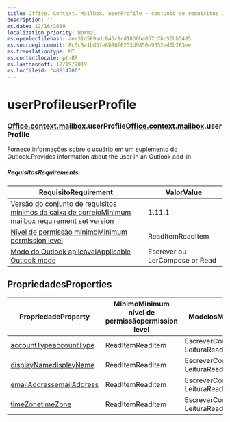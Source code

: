 ```yaml
---
title: Office. Context. Mailbox. userProfile – conjunto de requisitos 1,6
description: ''
ms.date: 12/16/2019
localization_priority: Normal
ms.openlocfilehash: aee31d589adc845c1cd1830ba857c7bc56bb5485
ms.sourcegitcommit: 8c5c5a1bd3fe8b90f6253d9850e9352ed0b283ee
ms.translationtype: MT
ms.contentlocale: pt-BR
ms.lasthandoff: 12/19/2019
ms.locfileid: "40814700"
---
```

# <a name="userprofile"></a><span data-ttu-id="09432-102">userProfile</span><span class="sxs-lookup"><span data-stu-id="09432-102">userProfile</span></span>

### <a name="officeofficemdcontextofficecontextmdmailboxofficecontextmailboxmduserprofile"></a><span data-ttu-id="09432-103">[Office](office.md)[.context](office.context.md)[.mailbox](office.context.mailbox.md).userProfile</span><span class="sxs-lookup"><span data-stu-id="09432-103">[Office](office.md)[.context](office.context.md)[.mailbox](office.context.mailbox.md).userProfile</span></span>

<span data-ttu-id="09432-104">Fornece informações sobre o usuário em um suplemento do Outlook.</span><span class="sxs-lookup"><span data-stu-id="09432-104">Provides information about the user in an Outlook add-in.</span></span>

##### <a name="requirements"></a><span data-ttu-id="09432-105">Requisitos</span><span class="sxs-lookup"><span data-stu-id="09432-105">Requirements</span></span>

|<span data-ttu-id="09432-106">Requisito</span><span class="sxs-lookup"><span data-stu-id="09432-106">Requirement</span></span>| <span data-ttu-id="09432-107">Valor</span><span class="sxs-lookup"><span data-stu-id="09432-107">Value</span></span>|
|---|---|
|[<span data-ttu-id="09432-108">Versão do conjunto de requisitos mínimos da caixa de correio</span><span class="sxs-lookup"><span data-stu-id="09432-108">Minimum mailbox requirement set version</span></span>](../../requirement-sets/outlook-api-requirement-sets.md)| <span data-ttu-id="09432-109">1.1</span><span class="sxs-lookup"><span data-stu-id="09432-109">1.1</span></span>|
|[<span data-ttu-id="09432-110">Nível de permissão mínimo</span><span class="sxs-lookup"><span data-stu-id="09432-110">Minimum permission level</span></span>](/outlook/add-ins/understanding-outlook-add-in-permissions)| <span data-ttu-id="09432-111">ReadItem</span><span class="sxs-lookup"><span data-stu-id="09432-111">ReadItem</span></span>|
|[<span data-ttu-id="09432-112">Modo do Outlook aplicável</span><span class="sxs-lookup"><span data-stu-id="09432-112">Applicable Outlook mode</span></span>](/outlook/add-ins/#extension-points)| <span data-ttu-id="09432-113">Escrever ou Ler</span><span class="sxs-lookup"><span data-stu-id="09432-113">Compose or Read</span></span>|

## <a name="properties"></a><span data-ttu-id="09432-114">Propriedades</span><span class="sxs-lookup"><span data-stu-id="09432-114">Properties</span></span>

| <span data-ttu-id="09432-115">Propriedade</span><span class="sxs-lookup"><span data-stu-id="09432-115">Property</span></span> | <span data-ttu-id="09432-116">Mínimo</span><span class="sxs-lookup"><span data-stu-id="09432-116">Minimum</span></span><br><span data-ttu-id="09432-117">nível de permissão</span><span class="sxs-lookup"><span data-stu-id="09432-117">permission level</span></span> | <span data-ttu-id="09432-118">Modelos</span><span class="sxs-lookup"><span data-stu-id="09432-118">Modes</span></span> | <span data-ttu-id="09432-119">Tipo de retorno</span><span class="sxs-lookup"><span data-stu-id="09432-119">Return type</span></span> | <span data-ttu-id="09432-120">Mínimo</span><span class="sxs-lookup"><span data-stu-id="09432-120">Minimum</span></span><br><span data-ttu-id="09432-121">conjunto de requisitos</span><span class="sxs-lookup"><span data-stu-id="09432-121">requirement set</span></span> |
|---|---|---|---|:---:|
| [<span data-ttu-id="09432-122">accountType</span><span class="sxs-lookup"><span data-stu-id="09432-122">accountType</span></span>](/javascript/api/outlook/office.userprofile?view=outlook-js-1.6#accounttype) | <span data-ttu-id="09432-123">ReadItem</span><span class="sxs-lookup"><span data-stu-id="09432-123">ReadItem</span></span> | <span data-ttu-id="09432-124">Escrever</span><span class="sxs-lookup"><span data-stu-id="09432-124">Compose</span></span><br><span data-ttu-id="09432-125">Leitura</span><span class="sxs-lookup"><span data-stu-id="09432-125">Read</span></span> | <span data-ttu-id="09432-126">String</span><span class="sxs-lookup"><span data-stu-id="09432-126">String</span></span> | [<span data-ttu-id="09432-127">1,6</span><span class="sxs-lookup"><span data-stu-id="09432-127">1.6</span></span>](../requirement-set-1.6/outlook-requirement-set-1.6.md) |
| [<span data-ttu-id="09432-128">displayName</span><span class="sxs-lookup"><span data-stu-id="09432-128">displayName</span></span>](/javascript/api/outlook/office.userprofile?view=outlook-js-1.6#displayname) | <span data-ttu-id="09432-129">ReadItem</span><span class="sxs-lookup"><span data-stu-id="09432-129">ReadItem</span></span> | <span data-ttu-id="09432-130">Escrever</span><span class="sxs-lookup"><span data-stu-id="09432-130">Compose</span></span><br><span data-ttu-id="09432-131">Leitura</span><span class="sxs-lookup"><span data-stu-id="09432-131">Read</span></span> | <span data-ttu-id="09432-132">String</span><span class="sxs-lookup"><span data-stu-id="09432-132">String</span></span> | [<span data-ttu-id="09432-133">1.1</span><span class="sxs-lookup"><span data-stu-id="09432-133">1.1</span></span>](../requirement-set-1.1/outlook-requirement-set-1.1.md) |
| [<span data-ttu-id="09432-134">emailAddress</span><span class="sxs-lookup"><span data-stu-id="09432-134">emailAddress</span></span>](/javascript/api/outlook/office.userprofile?view=outlook-js-1.6#emailaddress) | <span data-ttu-id="09432-135">ReadItem</span><span class="sxs-lookup"><span data-stu-id="09432-135">ReadItem</span></span> | <span data-ttu-id="09432-136">Escrever</span><span class="sxs-lookup"><span data-stu-id="09432-136">Compose</span></span><br><span data-ttu-id="09432-137">Leitura</span><span class="sxs-lookup"><span data-stu-id="09432-137">Read</span></span> | <span data-ttu-id="09432-138">String</span><span class="sxs-lookup"><span data-stu-id="09432-138">String</span></span> | [<span data-ttu-id="09432-139">1.1</span><span class="sxs-lookup"><span data-stu-id="09432-139">1.1</span></span>](../requirement-set-1.1/outlook-requirement-set-1.1.md) |
| [<span data-ttu-id="09432-140">timeZone</span><span class="sxs-lookup"><span data-stu-id="09432-140">timeZone</span></span>](/javascript/api/outlook/office.userprofile?view=outlook-js-1.6#timezone) | <span data-ttu-id="09432-141">ReadItem</span><span class="sxs-lookup"><span data-stu-id="09432-141">ReadItem</span></span> | <span data-ttu-id="09432-142">Escrever</span><span class="sxs-lookup"><span data-stu-id="09432-142">Compose</span></span><br><span data-ttu-id="09432-143">Leitura</span><span class="sxs-lookup"><span data-stu-id="09432-143">Read</span></span> | <span data-ttu-id="09432-144">String</span><span class="sxs-lookup"><span data-stu-id="09432-144">String</span></span> | [<span data-ttu-id="09432-145">1.1</span><span class="sxs-lookup"><span data-stu-id="09432-145">1.1</span></span>](../requirement-set-1.1/outlook-requirement-set-1.1.md) |
